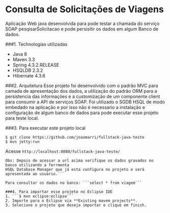 Consulta de Solicitações de Viagens
===============================
Aplicação Web java desenvolvida para pode testar a chamada do serviço SOAP pesqisarSolicitacao e pode persisitir os dados em algum Banco de dados.

###1. Technologias utilizadas
* Java 8
* Maven 3.3
* Spring 4.3.2.RELEASE
* HSQLDB 2.3.2
* Hibernate 4.3.6

###2. Arquitetura
Esse projeto foi desenvolvido com o padrão MVC para camada de apresentação dos dados, a utilização do padrão ORM para a persistencia das informações e a customização de um componente client para consumir a API de serviços SOAP.
Foi utilizado o SGDB HSQL de modo embedado na aplicação e por isso não é necessario a instalação e configuração de algum banco de dados para pode executar esse projeto para teste local. 

###3. Para executar este projeto local
```shell
$ git clone https://github.com/joaomarri/fullstack-java-teste
$ mvn jetty:run
```
Acesse ```http://localhost:8080/fullstack-java-teste/```

```
Obs: Depois de acessar a url acima verifique os dados gravados no banco utilizando a ferrmenta 
HSQL Database Manager que já esta configura no projeto e será apresentada ao usuario.```

Para consultar os dados no banco: ```select * from viagem```

###4. Para importar esse projeto no Eclipse IDE
1. ```$ mvn eclipse:eclipse```
2. Importe para o Eclipse via **Existing mavem projects**.
3. Selecione o projeto que deseja importar e clique em finish.

